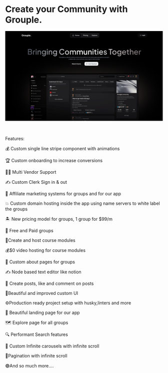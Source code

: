 <a name="readme-top"></a>

# Create your Community with Grouple.

![Track your income and expenses with Finance.](/.github/images/image1.png "Track your income and expenses with Finance.")


<br />


Features:

💰 Custom single line stripe component with animations

🏆 Custom onboarding to increase conversions

🧑‍💼 Multi Vendor Support

✍️ Custom Clerk Sign in & out

🤝 Affiliate marketing systems for groups and for our app

💥 Custom domain hosting inside the app using name servers to white label the groups

🏝️ New pricing model for groups, 1 group for $99/m

🎁 Free and Paid groups

🎥Create and host course modules

💰$0 video hosting for course modules

📃 Custom about pages for groups

✍️ Node based text editor like notion

📱 Create posts, like and comment on posts

🎨Beautiful and improved custom UI

⚙️Production ready project setup with husky,linters and more

📄 Beautiful landing page for our app

🗺️ Explore page for all groups

🔍 Performant Search features

🛝 Custom Infinite carousels with infinite scroll

🔢Pagination with infinite scroll

🟣And so much more….

